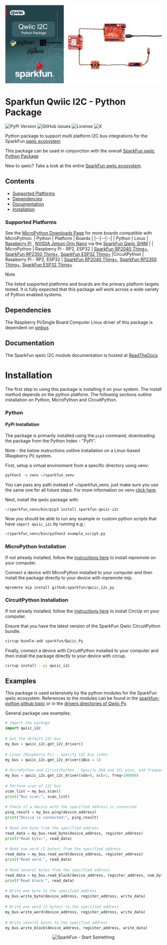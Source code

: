 ![Qwiic I2C Python Package](docs/images/i2c-gh-banner-py.png "qwiic IC Python Package" )

Sparkfun Qwiic I2C - Python Package
==============

![PyPi Version](https://img.shields.io/pypi/v/sparkfun_qwiic_i2c)
![GitHub issues](https://img.shields.io/github/issues/sparkfun/qwiic_i2c_py)
![License](https://img.shields.io/github/license/sparkfun/qwiic_i2c_py)
![X](https://img.shields.io/twitter/follow/sparkfun)

Python package to support multi platform I2C bus integrations for the SparkFun [qwiic ecosystem](https://www.sparkfun.com/qwiic)

This package can be used in conjunction with the overall [SparkFun qwiic Python Package](https://github.com/sparkfun/Qwiic_Py)

New to qwiic? Take a look at the entire [SparkFun qwiic ecosystem](https://www.sparkfun.com/qwiic).

## Contents

* [Supported Platforms](#supported-platforms)
* [Dependencies](#dependencies)
* [Documentation](#documentation)
* [Installation](#installation)

### Supported Platforms
See the [MicroPython Downloads Page](https://micropython.org/download/?vendor=Sparkfun) for more boards compatible with MicroPython.
| Python | Platform | Boards |
|--|--|--|
| Python | Linux | [Raspberry Pi](https://www.sparkfun.com/raspberry-pi-5-8gb.html) , [NVIDIA Jetson Orin Nano](https://www.sparkfun.com/nvidia-jetson-orin-nano-developer-kit.html) via the [SparkFun Qwiic SHIM](https://www.sparkfun.com/sparkfun-qwiic-shim-for-raspberry-pi.html) |
| MicroPython | Raspberry Pi - RP2, ESP32 | [SparkFun RP2040 Thing+](https://www.sparkfun.com/sparkfun-thing-plus-rp2040.html), [SparkFun RP2350 Thing+](https://www.sparkfun.com/sparkfun-thing-plus-rp2350.html), [SparkFun ESP32 Thing+](https://www.sparkfun.com/sparkfun-thing-plus-esp32-wroom-usb-c.html)
|CircuitPython | Raspberry Pi - RP2, ESP32 | [SparkFun RP2040 Thing+](https://www.sparkfun.com/sparkfun-thing-plus-rp2040.html), [SparkFun RP2350 Thing+](https://www.sparkfun.com/sparkfun-thing-plus-rp2350.html), [SparkFun ESP32 Thing+](https://www.sparkfun.com/sparkfun-thing-plus-esp32-wroom-usb-c.html)

> [!NOTE]
> The listed supported platforms and boards are the primary platform targets tested. It is fully expected that this package will work across a wide variety of Python enabled systems. 

Dependencies 
---------------
The Raspberry Pi/Single Board Computer Linux driver of this package is dependent on 
[smbus](https://pypi.org/project/smbus/)

Documentation
-------------
The SparkFun qwiic I2C module documentation is hosted at [ReadTheDocs](https://qwiic-i2c-py.readthedocs.io/en/latest/index.html)

# Installation 

The first step to using this package is installing it on your system. The install method depends on the python platform. The following sections outline installation on Python, MicroPython and CircuitPython.

### Python 

#### PyPi Installation

The package is primarily installed using the `pip3` command, downloading the package from the Python Index - "PyPi". 

Note - the below instructions outline installation on a Linux-based (Raspberry Pi) system.

First, setup a virtual environment from a specific directory using venv:
```sh
python3 -m venv ~/sparkfun_venv
```
You can pass any path instead of ~/sparkfun_venv, just make sure you use the same one for all future steps. For more information on venv [click here](https://docs.python.org/3/library/venv.html).

Next, install the qwiic package with:
```sh
~/sparkfun_venv/bin/pip3 install sparkfun-qwiic-i2c
```
Now you should be able to run any example or custom python scripts that have `import qwiic_i2c` by running e.g.:
```sh
~/sparkfun_venv/bin/python3 example_script.py
```

### MicroPython Installation
If not already installed, follow the [instructions here](https://docs.micropython.org/en/latest/reference/mpremote.html) to install mpremote on your computer.

Connect a device with MicroPython installed to your computer and then install the package directly to your device with mpremote mip.
```sh
mpremote mip install github:sparkfun/qwiic_i2c_py
```

### CircuitPython Installation
If not already installed, follow the [instructions here](https://docs.circuitpython.org/projects/circup/en/latest/#installation) to install CircUp on your computer.

Ensure that you have the latest version of the SparkFun Qwiic CircuitPython bundle. 
```sh
circup bundle-add sparkfun/Qwiic_Py
```

Finally, connect a device with CircuitPython installed to your computer and then install the package directly to your device with circup.
```sh
circup install --py qwiic_i2c
```

Examples
---------------
This package is used extensively by the python modules for the SparkFun qwiic ecosystem. References to the modules can be found in the [sparkfun-python github topic](https://github.com/topics/sparkfun-python) or in the [drivers directories of Qwiic Py](https://github.com/sparkfun/Qwiic_Py/tree/main/qwiic/drivers).

General package use examples:

```python
# Import the package
import qwiic_i2c

# Get the default I2C bus
my_bus = qwiic_i2c.get_i2c_driver()

# Linux (Raspberry Pi) - Specify I2C bus index
my_bus = qwiic_i2c.get_i2c_driver(iBus = 1)

# MicroPython and CircuitPython - Specify SDA and SCL pins, and frequency
my_bus = qwiic_i2c.get_i2c_driver(sda=0, scl=1, freq=100000)

# Perform scan of I2C bus
scan_list = my_bus.scan()
print("Bus scan:", scan_list)

# Check if a device with the specified address is connected
ping_result = my_bus.ping(device_address)
print("Device is connected:", ping_result)

# Read one byte from the specified address
read_data = my_bus.read_byte(device_address, register_address)
print("Read byte:", read_data)

# Read one word (2 bytes) from the specified address
read_data = my_bus.read_word(device_address, register_address)
print("Read word:", read_data)

# Read several bytes from the specified address
read_data = my_bus.read_block(device_address, register_address, num_bytes_to_read)
print("Read block:", read_data)

# Write one byte to the specified address
my_bus.write_byte(device_address, register_address, write_data)

# Write one word (2 bytes) to the specified address
my_bus.write_word(device_address, register_address, write_data)

# Write several bytes to the specified address
my_bus.write_block(device_address, register_address, write_data)
```

<p align="center">
<img src="https://cdn.sparkfun.com/assets/custom_pages/3/3/4/dark-logo-red-flame.png" alt="SparkFun - Start Something">
</p>
